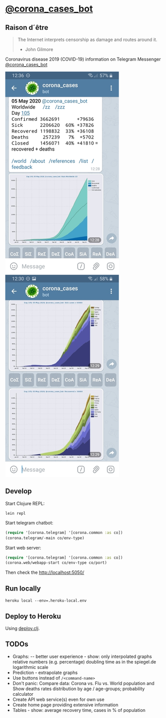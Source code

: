 # [@corona_cases_bot](https://t.me/corona_cases_bot)

## Raison d´être
> The Internet interprets censorship as damage and routes around it.
> - John Gilmore

Coronavirus disease 2019 (COVID-19) information on Telegram Messenger
[@corona_cases_bot](https://t.me/corona_cases_bot)

![Screenshot](/resources/pics/screenshot_1-50-percents.jpg)
![Screenshot](/resources/pics/screenshot_2-50-percents.jpg)

## Develop
Start Clojure REPL:
```fish
lein repl
```
Start telegram chatbot:
```clojure
(require '[corona.telegram] '[corona.common :as co])
(corona.telegram/-main co/env-type)
```
Start web server:
```clojure
(require '[corona.telegram] '[corona.common :as co])
(corona.web/webapp-start co/env-type co/port)
```
Then check the [http://localhost:5050/](http://localhost:5050/)

## Run locally

```fish
heroku local --env=.heroku-local.env
```

## Deploy to Heroku
Using [deploy.clj](./deploy.clj).

## TODOs
- Graphs:
  -- better user experience - show:
     only interpolated graphs
     relative numbers (e.g. percentage)
     doubling time as in the spiegel.de
     logarithmic scale
- Prediction - extrapolate graphs
- Use buttons instead of `/<command-name>`
- Don't panic: Compare data: Corona vs. Flu vs. World population and Show deaths
  rates distribution by age / age-groups; probability calculator
- Create API web service(s) even for own use
- Create home page providing extensive information
- Tables - show: average recovery time, cases in % of population
